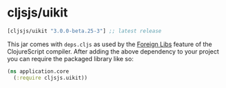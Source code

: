 # cljsjs/uikit

[](dependency)
```clojure
[cljsjs/uikit "3.0.0-beta.25-3"] ;; latest release
```
[](/dependency)

This jar comes with `deps.cljs` as used by the [Foreign Libs][flibs] feature
of the ClojureScript compiler. After adding the above dependency to your project
you can require the packaged library like so:

```clojure
(ns application.core
  (:require cljsjs.uikit))
```

[flibs]: https://github.com/clojure/clojurescript/wiki/Packaging-Foreign-Dependencies
